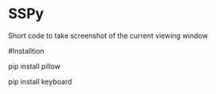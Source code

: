 # SSPy
Short code to take screenshot of the current viewing window

#Installtion

pip install pillow

pip install keyboard
